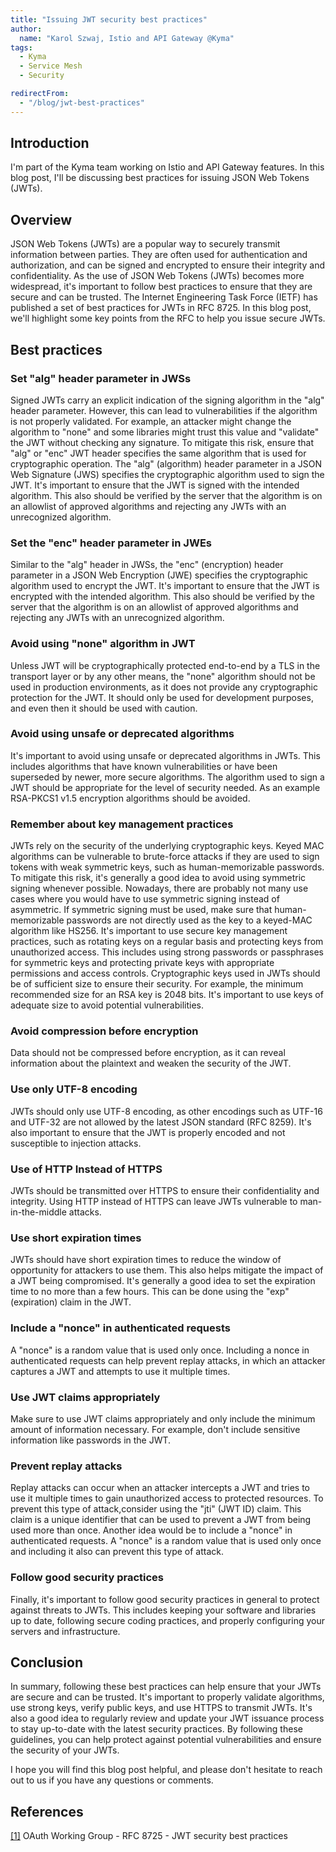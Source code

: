 ```yaml
---
title: "Issuing JWT security best practices"
author: 
  name: "Karol Szwaj, Istio and API Gateway @Kyma"
tags:
  - Kyma
  - Service Mesh
  - Security

redirectFrom:
  - "/blog/jwt-best-practices"
---
```

## Introduction

I'm part of the Kyma team working on Istio and API Gateway features. In this blog post, I'll be discussing best practices for issuing JSON Web Tokens (JWTs).

## Overview

JSON Web Tokens (JWTs) are a popular way to securely transmit information between parties. They are often used for authentication and authorization, and can be signed and encrypted to ensure their integrity and confidentiality. 
As the use of JSON Web Tokens (JWTs) becomes more widespread, it's important to follow best practices to ensure that they are secure and can be trusted. The Internet Engineering Task Force (IETF) has published a set of best practices for JWTs in RFC 8725. In this blog post, we'll highlight some key points from the RFC to help you issue secure JWTs.

## Best practices

### Set "alg" header parameter in JWSs

Signed JWTs carry an explicit indication of the signing algorithm in the "alg" header parameter. However, this can lead to vulnerabilities if the algorithm is not properly validated. For example, an attacker might change the algorithm to "none" and some libraries might trust this value and "validate" the JWT without checking any signature. To mitigate this risk, ensure that "alg" or "enc" JWT header specifies the same algorithm that is used for cryptographic operation.
The "alg" (algorithm) header parameter in a JSON Web Signature (JWS) specifies the cryptographic algorithm used to sign the JWT. It's important to ensure that the JWT is signed with the intended algorithm. This also should be verified by the server that the algorithm is on an allowlist of approved algorithms and rejecting any JWTs with an unrecognized algorithm.

### Set the "enc" header parameter in JWEs

Similar to the "alg" header in JWSs, the "enc" (encryption) header parameter in a JSON Web Encryption (JWE) specifies the cryptographic algorithm used to encrypt the JWT. It's important to ensure that the JWT is encrypted with the intended algorithm. This also should be verified by the server that the algorithm is on an allowlist of approved algorithms and rejecting any JWTs with an unrecognized algorithm.

### Avoid using "none" algorithm in JWT

Unless JWT will be cryptographically protected end-to-end by a TLS in the transport layer or by any other means, the "none" algorithm should not be used in production environments, as it does not provide any cryptographic protection for the JWT. It should only be used for development purposes, and even then it should be used with caution.

### Avoid using unsafe or deprecated algorithms

It's important to avoid using unsafe or deprecated algorithms in JWTs. This includes algorithms that have known vulnerabilities or have been superseded by newer, more secure algorithms.
The algorithm used to sign a JWT should be appropriate for the level of security needed. As an example RSA-PKCS1 v1.5 encryption algorithms should be avoided.

### Remember about key management practices

JWTs rely on the security of the underlying cryptographic keys. Keyed MAC algorithms can be vulnerable to brute-force attacks if they are used to sign tokens with weak symmetric keys, such as human-memorizable passwords. To mitigate this risk, it's generally a good idea to avoid using symmetric signing whenever possible. Nowadays, there are probably not many use cases where you would have to use symmetric signing instead of asymmetric. If symmetric signing must be used,  make sure that human-memorizable passwords are not directly used as the key to a keyed-MAC algorithm like HS256.
It's important to use secure key management practices, such as rotating keys on a regular basis and protecting keys from unauthorized access. This includes using strong passwords or passphrases for symmetric keys and protecting private keys with appropriate permissions and access controls. 
Cryptographic keys used in JWTs should be of sufficient size to ensure their security. For example, the minimum recommended size for an RSA key is 2048 bits. It's important to use keys of adequate size to avoid potential vulnerabilities.

### Avoid compression before encryption

Data should not be compressed before encryption, as it can reveal information about the plaintext and weaken the security of the JWT.

### Use only UTF-8 encoding

JWTs should only use UTF-8 encoding, as other encodings such as UTF-16 and UTF-32 are not allowed by the latest JSON standard (RFC 8259). It's also important to ensure that the JWT is properly encoded and not susceptible to injection attacks.

### Use of HTTP Instead of HTTPS

JWTs should be transmitted over HTTPS to ensure their confidentiality and integrity. Using HTTP instead of HTTPS can leave JWTs vulnerable to man-in-the-middle attacks.

### Use short expiration times 

JWTs should have short expiration times to reduce the window of opportunity for attackers to use them. This also helps mitigate the impact of a JWT being compromised. It's generally a good idea to set the expiration time to no more than a few hours. This can be done using the "exp" (expiration) claim in the JWT.

### Include a "nonce" in authenticated requests

A "nonce" is a random value that is used only once. Including a nonce in authenticated requests can help prevent replay attacks, in which an attacker captures a JWT and attempts to use it multiple times.

### Use JWT claims appropriately

Make sure to use JWT claims appropriately and only include the minimum amount of information necessary. For example, don't include sensitive information like passwords in the JWT.

### Prevent replay attacks

Replay attacks can occur when an attacker intercepts a JWT and tries to use it multiple times to gain unauthorized access to protected resources. To prevent this type of attack,consider using the "jti" (JWT ID) claim. This claim is a unique identifier that can be used to prevent a JWT from being used more than once.
Another idea would be to include a "nonce" in authenticated requests. A "nonce" is a random value that is used only once and including it also can prevent this type of attack.

### Follow good security practices

Finally, it's important to follow good security practices in general to protect against threats to JWTs. This includes keeping your software and libraries up to date, following secure coding practices, and properly configuring your servers and infrastructure.

## Conclusion

In summary, following these best practices can help ensure that your JWTs are secure and can be trusted. It's important to properly validate algorithms, use strong keys, verify public keys, and use HTTPS to transmit JWTs. It's also a good idea to regularly review and update your JWT issuance process to stay up-to-date with the latest security practices.
By following these guidelines, you can help protect against potential vulnerabilities and ensure the security of your JWTs. 

I hope you will find this blog post helpful, and please don't hesitate to reach out to us if you have any questions or comments.

## References

[[1]](https://datatracker.ietf.org/doc/html/rfc8725) OAuth Working Group - RFC 8725 - JWT security best practices
